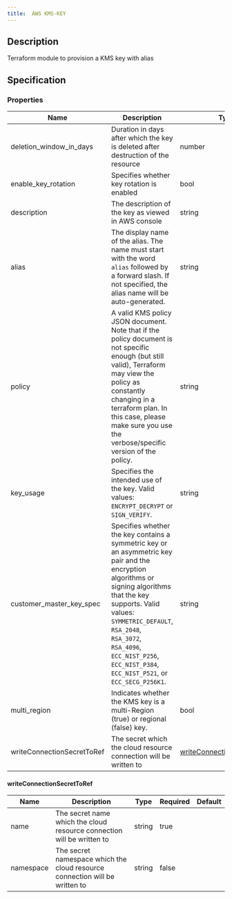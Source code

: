 ```yaml
---
title:  AWS KMS-KEY
---
```


## Description

Terraform module to provision a KMS key with alias

## Specification


### Properties

 Name | Description | Type | Required | Default 
 ------------ | ------------- | ------------- | ------------- | ------------- 
 deletion_window_in_days | Duration in days after which the key is deleted after destruction of the resource | number | false |  
 enable_key_rotation | Specifies whether key rotation is enabled | bool | false |  
 description | The description of the key as viewed in AWS console | string | false |  
 alias | The display name of the alias. The name must start with the word `alias` followed by a forward slash. If not specified, the alias name will be auto-generated. | string | false |  
 policy | A valid KMS policy JSON document. Note that if the policy document is not specific enough (but still valid), Terraform may view the policy as constantly changing in a terraform plan. In this case, please make sure you use the verbose/specific version of the policy. | string | false |  
 key_usage | Specifies the intended use of the key. Valid values: `ENCRYPT_DECRYPT` or `SIGN_VERIFY`. | string | false |  
 customer_master_key_spec | Specifies whether the key contains a symmetric key or an asymmetric key pair and the encryption algorithms or signing algorithms that the key supports. Valid values: `SYMMETRIC_DEFAULT`, `RSA_2048`, `RSA_3072`, `RSA_4096`, `ECC_NIST_P256`, `ECC_NIST_P384`, `ECC_NIST_P521`, or `ECC_SECG_P256K1`. | string | false |  
 multi_region | Indicates whether the KMS key is a multi-Region (true) or regional (false) key. | bool | false |  
 writeConnectionSecretToRef | The secret which the cloud resource connection will be written to | [writeConnectionSecretToRef](#writeConnectionSecretToRef) | false |  


#### writeConnectionSecretToRef

 Name | Description | Type | Required | Default 
 ------------ | ------------- | ------------- | ------------- | ------------- 
 name | The secret name which the cloud resource connection will be written to | string | true |  
 namespace | The secret namespace which the cloud resource connection will be written to | string | false |  
